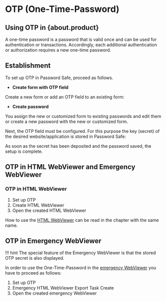 # OTP (One-Time-Password)

## Using OTP in {about.product}

A one-time password is a password that is valid once and can be used for authentication or transactions. Accordingly, each additional authentication or authorization requires a new one-time password.

## Establishment

To set up OTP in Password Safe, proceed as follows.

- **Create form with OTP field**

Create a new form or add an OTP field to an existing form:

- **Create password**

You assign the new or customized form to existing passwords and edit them or create a new password with the new or customized form.

Next, the OTP field must be configured. For this purpose the key (secret) of the desired website/application is stored in Password Safe:

As soon as the secret has been deposited and the password saved, the setup is complete.

## OTP in HTML WebViewer and Emergency WebViewer

### OTP in HTML WebViewer

1. Set up OTP
2. Create HTML WebViewer
3. Open the created HTML WebViewer

How to use the [HTML WebViewer]({{url.placeholder}}) can be read in the chapter with the same name.

## OTP in Emergency WebViewer

!!! hint
    The special feature of the Emergency WebViewer is that the stored OTP secret is also displayed.

In order to use the One-Time-Password in the [emergency WebViewer]({{url.placeholder}}) you have to proceed as follows:

1. Set up OTP
2. Emergency HTML WebViewer Export Task Create
3. Open the created emergency WebViewer
